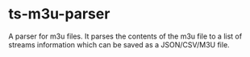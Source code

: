 # ts-m3u-parser

A parser for m3u files. It parses the contents of the m3u file to a list of streams information which can be saved as a JSON/CSV/M3U file.
